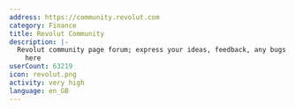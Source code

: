 ```yaml
---
address: https://community.revolut.com
category: Finance
title: Revolut Community
description: |-
  Revolut community page forum; express your ideas, feedback, any bugs and experiences
    here
userCount: 63219
icon: revolut.png
activity: very high
language: en_GB
---
```

